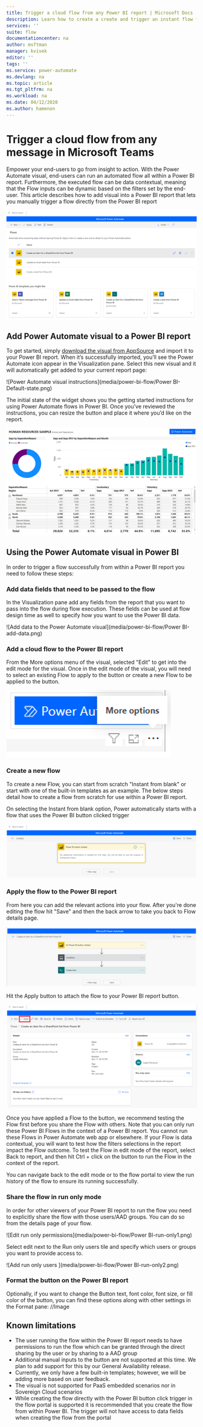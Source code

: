 ```yaml
---
title: Trigger a cloud flow from any Power BI report | Microsoft Docs
description: Learn how to create a create and trigger an instant flow from any Power BI report
services: ''
suite: flow
documentationcenter: na
author: msftman
manager: kvivek
editor: ''
tags: ''
ms.service: power-automate
ms.devlang: na
ms.topic: article
ms.tgt_pltfrm: na
ms.workload: na
ms.date: 04/12/2020
ms.author: hamenon
---
```


# Trigger a cloud flow from any message in Microsoft Teams

Empower your end-users to go from insight to action. With the Power Automate visual, end-users can run an automated flow all within a Power BI report. Furthermore, the executed flow can be data contextual, meaning that the Flow inputs can be dynamic based on the filters set by the end-user. This article describes how to add visual into a Power BI report that lets you manually trigger a flow directly from the Power BI report

![Power Automate Visual in Power BI](media/power-bi-flow/power-bi-main.png)

## Add Power Automate visual to a Power BI report
To get started, simply [download the visual from AppSource](https://go.microsoft.com/fwlink/?linkid=2160902) and import it to your Power BI report. When it’s successfully imported, you’ll see the Power Automate icon appear in the Visualization pane. Select this new visual and it will automatically get added to your current report page:

![Power Automate visual instructions](media/power-bi-flow/Power BI-Default-state.png)

The initial state of the widget shows you the getting started instructions for using Power Automate flows in Power BI. Once you’ve reviewed the instructions, you can resize the button and place it where you’d like on the report.

![Power Automate Visual in Power BI](media/power-bi-flow/power-bi-report.png)

## Using the Power Automate visual in Power BI

In order to trigger a flow successfully from within a Power BI report you need to follow these steps:

### Add data fields that need to be passed to the flow
In the Visualization pane add any fields from the report that you want to pass into the flow during flow execution. These fields can be used at flow design time as well to specify how you want to use the Power BI data.

![Add data to the Power Automate visual](media/power-bi-flow/Power BI-add-data.png)

### Add a cloud flow to the Power BI report
From the More options menu of the visual, selected "Edit" to get into the edit mode for the visual. Once in the edit mode of the visual, you will need to select an existing Flow to apply to the button or create a new Flow to be applied to the button. 

![Power Automate visual More options](media/power-bi-flow/power-bi-more-options.png)

### Create a new flow 
To create a new Flow, you can start from scratch "Instant from blank"  or start with one of the built-in templates as an example. The below steps detail how to create a flow from scratch for use within a Power BI report.

On selecting the Instant from blank option, Power automatically starts with a flow that uses the Power BI button clicked trigger

![Power BI trigger](media/power-bi-flow/power-bi-trigger.png)

### Apply the flow to the Power BI report
From here you can add the relevant actions into your flow. After you're done editing the flow hit "Save" and then the back arrow to take you back to Flow details page. 

![Create a flow](media/power-bi-flow/power-bi-create-flow.png)

Hit the Apply button to attach the flow to your Power BI report button.

![Apply flow](media/power-bi-flow/power-bi-apply.png)

Once you have applied a Flow to the button, we recommend testing the Flow first before you share the Flow with others. Note that you can only run these Power BI Flows in the context of a Power BI report. You cannot run these Flows in Power Automate web app or elsewhere. If your Flow is data contextual, you will want to test how the filters selections in the report impact the Flow outcome. To test the Flow in edit mode of the report, select Back to report, and then hit Ctrl + click on the button to run the Flow in the context of the report.

You can navigate back to the edit mode or to the flow portal to view the run history of the flow to ensure its running successfully.

### Share the flow in run only mode
In order for other viewers of your Power BI report to run the flow you need to explicitly share the flow with those users/AAD groups. You can do so from the details page of your flow.

![Edit run only permissions](media/power-bi-flow/Power BI-run-only1.png)

Select edit next to the Run only users tile and specify which users or groups you want to provide access to.

![Add run only users ](media/power-bi-flow/Power BI-run-only2.png)

### Format the button on the Power BI report
Optionally, if you want to change the Button text, font color, font size, or fill color of the button, you can find these options along with other settings in the Format pane: 
//Image

## Known limitations 

* The user running the flow within the Power BI report needs to have permissions to run the flow which can be granted through the direct sharing by the user or by sharing to a AAD group
* Additional manual inputs to the button are not supported at this time. We plan to add support for this by our General Availability release.
* Currently, we only have a few built-in templates; however, we will be adding more based on user feedback.
* The visual is not supported for PaaS embedded scenarios nor in Sovereign Cloud scenarios
* While creating the flow directly with the Power BI button click trigger in the flow portal is supported it is recommended that you create the flow from within Power BI. The trigger will not have access to data fields when creating the flow from the portal





